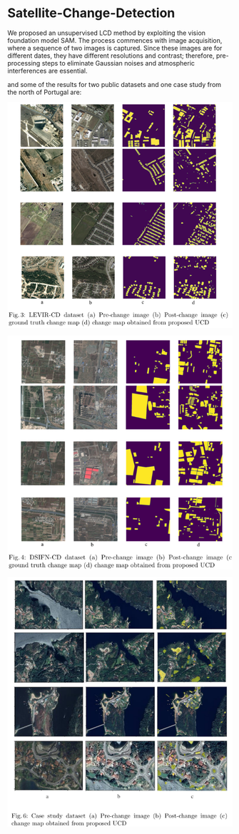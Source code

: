 # Satellite-Change-Detection

We proposed an unsupervised LCD method by exploiting the vision foundation model SAM. The process commences with image acquisition, where a sequence of two images is captured. Since these images are for different dates, they have different resolutions and contrast; therefore, pre-processing steps to eliminate Gaussian noises and atmospheric interferences are essential.




and some of the results for two public datasets and one case study from the north of Portugal are:

![img_result](https://github.com/NarjesDavari/Satellite-Change-Detection/blob/main/img_result.png)

![img_result2](https://github.com/NarjesDavari/Satellite-Change-Detection/blob/main/img_result2.png)


![case study](https://github.com/NarjesDavari/Satellite-Change-Detection/blob/main/case_study.png)
